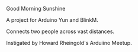 Good Morning Sunshine

A project for Arduino Yun and BlinkM.

Connects two people across vast distances.

Instigated by Howard Rheingold's Arduiino Meetup.



